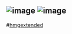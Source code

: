 ![image](https://github.com/user-attachments/assets/833d4c09-2995-46be-a8ca-06678030b0be)
![image](https://github.com/user-attachments/assets/eae7a7e5-6d37-40cf-af53-5d3dfc2fd543)
---
#[hmgextended](https://hmgextended.org/download.html)
